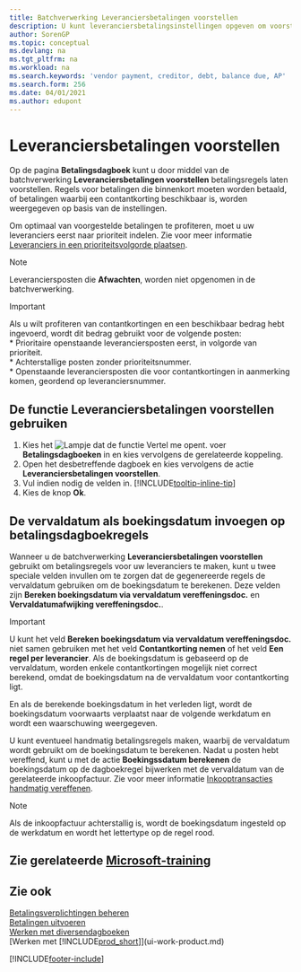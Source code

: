 ```yaml
---
title: Batchverwerking Leveranciersbetalingen voorstellen
description: U kunt leveranciersbetalingsinstellingen opgeven om voorstellen of voorstellen voor betalingen te krijgen die binnenkort moeten worden betaald of waar een korting beschikbaar is.
author: SorenGP
ms.topic: conceptual
ms.devlang: na
ms.tgt_pltfrm: na
ms.workload: na
ms.search.keywords: 'vendor payment, creditor, debt, balance due, AP'
ms.search.form: 256
ms.date: 04/01/2021
ms.author: edupont
---
```

# <a name="suggest-vendor-payments"></a>Leveranciersbetalingen voorstellen

Op de pagina **Betalingsdagboek** kunt u door middel van de batchverwerking **Leveranciersbetalingen voorstellen** betalingsregels laten voorstellen. Regels voor betalingen die binnenkort moeten worden betaald, of betalingen waarbij een contantkorting beschikbaar is, worden weergegeven op basis van de instellingen.

Om optimaal van voorgestelde betalingen te profiteren, moet u uw leveranciers eerst naar prioriteit indelen. Zie voor meer informatie [Leveranciers in een prioriteitsvolgorde plaatsen](purchasing-how-prioritize-vendors.md).  

> [!NOTE]  
> Leveranciersposten die **Afwachten**, worden niet opgenomen in de batchverwerking.  

> [!IMPORTANT]  
>   Als u wilt profiteren van contantkortingen en een beschikbaar bedrag hebt ingevoerd, wordt dit bedrag gebruikt voor de volgende posten:  
    * Prioritaire openstaande leveranciersposten eerst, in volgorde van prioriteit.   
    * Achterstallige posten zonder prioriteitsnummer.  
    * Openstaande leveranciersposten die voor contantkortingen in aanmerking komen, geordend op leveranciersnummer.  

## <a name="to-use-the-suggest-vendor-payments-function"></a>De functie Leveranciersbetalingen voorstellen gebruiken

1. Kies het ![Lampje dat de functie Vertel me opent.](media/ui-search/search_small.png "Vertel me wat u wilt doen") voer **Betalingsdagboeken** in en kies vervolgens de gerelateerde koppeling.  
2. Open het desbetreffende dagboek en kies vervolgens de actie **Leveranciersbetalingen voorstellen**.  
3. Vul indien nodig de velden in. [!INCLUDE[tooltip-inline-tip](includes/tooltip-inline-tip_md.md)]  
4. Kies de knop **Ok**.  

## <a name="to-insert-the-due-date-as-posting-date-on-payment-journal-lines"></a>De vervaldatum als boekingsdatum invoegen op betalingsdagboekregels

Wanneer u de batchverwerking **Leveranciersbetalingen voorstellen** gebruikt om betalingsregels voor uw leveranciers te maken, kunt u twee speciale velden invullen om te zorgen dat de gegenereerde regels de vervaldatum gebruiken om de boekingsdatum te berekenen. Deze velden zijn **Bereken boekingsdatum via vervaldatum vereffeningsdoc.** en **Vervaldatumafwijking vereffeningsdoc.**.  

> [!IMPORTANT]  
>   U kunt het veld **Bereken boekingsdatum via vervaldatum vereffeningsdoc.** niet samen gebruiken met het veld **Contantkorting nemen** of het veld **Een regel per leverancier**. Als de boekingsdatum is gebaseerd op de vervaldatum, worden enkele contantkortingen mogelijk niet correct berekend, omdat de boekingsdatum na de vervaldatum voor contantkorting ligt.  

En als de berekende boekingsdatum in het verleden ligt, wordt de boekingsdatum voorwaarts verplaatst naar de volgende werkdatum en wordt een waarschuwing weergegeven.  

U kunt eventueel handmatig betalingsregels maken, waarbij de vervaldatum wordt gebruikt om de boekingsdatum te berekenen. Nadat u posten hebt vereffend, kunt u met de actie **Boekingssdatum berekenen** de boekingsdatum op de dagboekregel bijwerken met de vervaldatum van de gerelateerde inkoopfactuur. Zie voor meer informatie [Inkooptransacties handmatig vereffenen](payables-how-apply-purchase-transactions-manually.md).  

> [!NOTE]  
>   Als de inkoopfactuur achterstallig is, wordt de boekingsdatum ingesteld op de werkdatum en wordt het lettertype op de regel rood.  

## <a name="see-related-microsoft-training"></a>Zie gerelateerde [Microsoft-training](/training/modules/suggest-vendor-payments-dynamics-365-business-central/)

## <a name="see-also"></a>Zie ook

[Betalingsverplichtingen beheren](payables-manage-payables.md)  
[Betalingen uitvoeren](payables-make-payments.md)  
[Werken met diversendagboeken](ui-work-general-journals.md)  
[Werken met [!INCLUDE[prod_short](includes/prod_short.md)]](ui-work-product.md)  


[!INCLUDE[footer-include](includes/footer-banner.md)]

